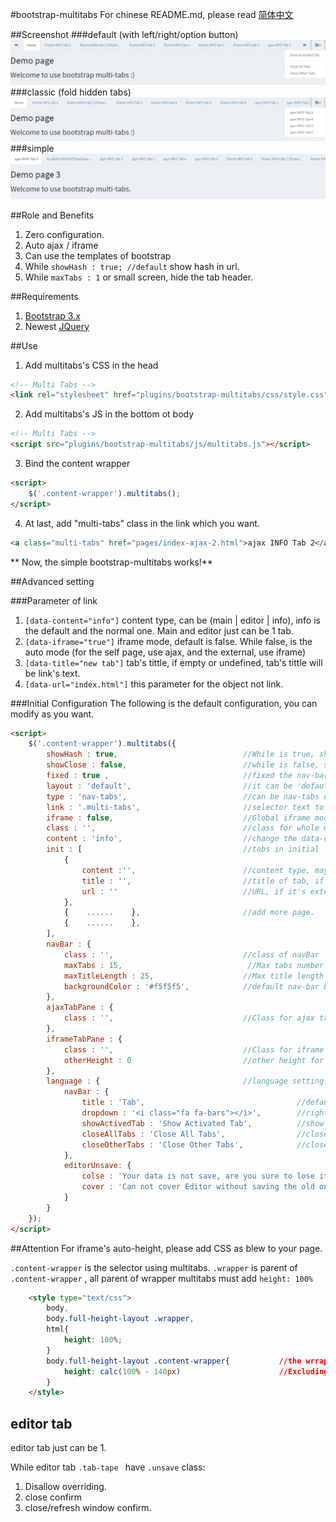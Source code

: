 #bootstrap-multitabs
For chinese README.md, please read [简体中文](README_cn.md)

##Screenshot
###default  (with left/right/option button)
![Multi Tabs Screenshot](screenshot-default.jpg)
###classic (fold hidden tabs)
![Multi Tabs Screenshot](screenshot-classic.jpg)
###simple
![Multi Tabs Screenshot](screenshot-simple.jpg)

##Role and Benefits
1. Zero configuration.
2. Auto ajax / iframe
3. Can use the templates of bootstrap
4. While ``` showHash : true; //default ``` show hash in url. 
5. While ``` maxTabs : 1 ``` or small screen, hide the tab header.

##Requirements
1. [Bootstrap 3.x](http://getbootstrap.com/)
2. Newest [JQuery](http://jquery.com/)

##Use
1. Add multitabs's CSS in the head
```html
<!-- Multi Tabs -->
<link rel="stylesheet" href="plugins/bootstrap-multitabs/css/style.css">
```

2. Add multitabs's JS in the bottom ot body
```html
<!-- Multi Tabs -->
<script src="plugins/bootstrap-multitabs/js/multitabs.js"></script>
```

3. Bind the content wrapper
```html
<script>
    $('.content-wrapper').multitabs();
</script>
```

4. At last, add "multi-tabs" class in the link which you want.
```html
<a class="multi-tabs" href="pages/index-ajax-2.html">ajax INFO Tab 2</a>
```

** Now, the simple bootstrap-multitabs works!**


##Advanced setting

###Parameter of link
1. ```[data-content="info"]``` content type, can be (main | editor | info), info is the default and the normal one. Main and editor just can be 1 tab.
2. ```[data-iframe="true"]``` iframe mode, default is false. While false, is the auto mode (for the self page, use ajax, and the external, use iframe)
3. ```[data-title="new tab"]``` tab's tittle, if empty or undefined, tab's tittle will be link's text.
4. ```[data-url="index.html"]``` this parameter for the object not link.

###Initial Configuration
The following is the default configuration, you can modify as you want.
```html
<script>
    $('.content-wrapper').multitabs({
        showHash : true,                            //While is true, show hash in URL, in case refresh or F5, can stay in same tab page.
        showClose : false,                          //while is false, show close button in hover, if true, show close button always
        fixed : true ,                              //fixed the nav-bar
        layout : 'default',                         //it can be 'default', 'classic' (all hidden tab in dropdown list), and simple
        type : 'nav-tabs',                          //can be nav-tabs or nav-pills
        link : '.multi-tabs',                       //selector text to trigger multitabs. 
        iframe : false,                             //Global iframe mode, default is false, is the auto mode (for the self page, use ajax, and the external, use iframe)
        class : '',                                 //class for whole multitabs
        content : 'info',                           //change the data-content name, is not necessary to change.
        init : [                                    //tabs in initial
            {                                       
                content :'',                        //content type, may be main | info | editor, if empty, default is 'info'
                title : '',                         //title of tab, if empty, show the URL
                url : ''                            //URL, if it's external link, content type change to 'info'
            }, 
            {    ......    },                       //add more page.
            {    ......    },
        ],       
        navBar : {
            class : '',                             //class of navBar
            maxTabs : 15,                            //Max tabs number (without counting main and editor)
            maxTitleLength : 25,                    //Max title length of tab
            backgroundColor : '#f5f5f5',            //default nav-bar background color
        },
        ajaxTabPane : {
            class : '',                             //Class for ajax tab-pane
        },
        iframeTabPane : {
            class : '',                             //Class for iframe tab-pane 
            otherHeight : 0                         //other height for iframe, example: footer or header
        },
        language : {                                //language setting
            navBar : {
                title : 'Tab',                                  //default tab's tittle
                dropdown : '<i class="fa fa-bars"></i>',        //right tools dropdown name
                showActivedTab : 'Show Activated Tab',          //show active tab
                closeAllTabs : 'Close All Tabs',                //close all tabs
                closeOtherTabs : 'Close Other Tabs',            //close other tabs
            },
            editorUnsave: {
                colse : 'Your data is not save, are you sure to lose it?',   //the warning of closing editor without save
                cover : 'Can not cover Editor without saving the old one!'   //the warning of open another editor without save the old one.
            }
        }
    });
</script>
```

##Attention
For iframe's auto-height, please add CSS as blew to your page.

```.content-wrapper``` is the selector using multitabs. ```.wrapper``` is parent of ```.content-wrapper``` , all parent of wrapper multitabs must add ```height: 100%```
```html
    <style type="text/css">
        body,
        body.full-height-layout .wrapper,
        html{
            height: 100%;
        }
        body.full-height-layout .content-wrapper{           //the wrrapper using multitabs
            height: calc(100% - 140px)                      //Excluding header and footer's height, for AdminLTE, total is 140px
        }
    </style>
```

## editor tab
editor tab just can be 1.

While editor tab ```.tab-tape ``` have ``` .unsave ``` class:
1. Disallow overriding.
2. close confirm
3. close/refresh window confirm.